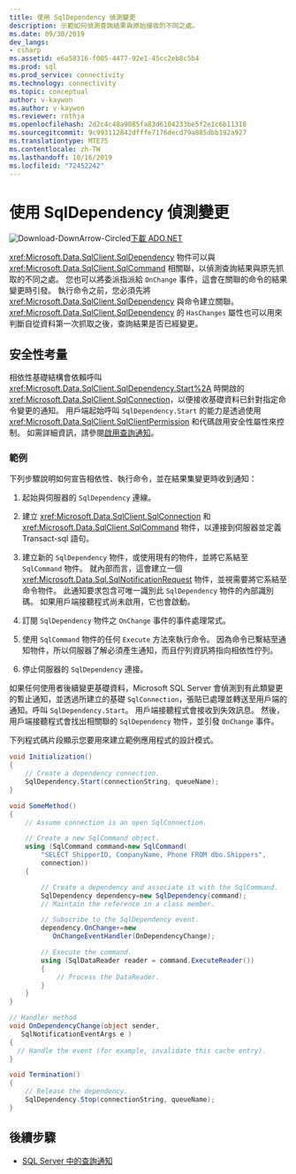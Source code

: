 ```yaml
---
title: 使用 SqlDependency 偵測變更
description: 示範如何偵測查詢結果與原始接收的不同之處。
ms.date: 09/30/2019
dev_langs:
- csharp
ms.assetid: e6a58316-f005-4477-92e1-45cc2eb8c5b4
ms.prod: sql
ms.prod_service: connectivity
ms.technology: connectivity
ms.topic: conceptual
author: v-kaywon
ms.author: v-kaywon
ms.reviewer: rothja
ms.openlocfilehash: 2d2c4c48a9085fa83d6104233be5f2e1c6b11318
ms.sourcegitcommit: 9c993112842dfffe7176decd79a885dbb192a927
ms.translationtype: MTE75
ms.contentlocale: zh-TW
ms.lasthandoff: 10/16/2019
ms.locfileid: "72452242"
---
```

# <a name="detecting-changes-with-sqldependency"></a>使用 SqlDependency 偵測變更

![Download-DownArrow-Circled](../../../ssdt/media/download.png)[下載 ADO.NET](../../sql-connection-libraries.md#anchor-20-drivers-relational-access)

<xref:Microsoft.Data.SqlClient.SqlDependency> 物件可以與 <xref:Microsoft.Data.SqlClient.SqlCommand> 相關聯，以偵測查詢結果與原先抓取的不同之處。 您也可以將委派指派給 `OnChange` 事件，這會在關聯的命令的結果變更時引發。 執行命令之前，您必須先將 <xref:Microsoft.Data.SqlClient.SqlDependency> 與命令建立關聯。 <xref:Microsoft.Data.SqlClient.SqlDependency> 的 `HasChanges` 屬性也可以用來判斷自從資料第一次抓取之後，查詢結果是否已經變更。

## <a name="security-considerations"></a>安全性考量

相依性基礎結構會依賴呼叫 <xref:Microsoft.Data.SqlClient.SqlDependency.Start%2A> 時開啟的 <xref:Microsoft.Data.SqlClient.SqlConnection>，以便接收基礎資料已針對指定命令變更的通知。 用戶端起始呼叫 `SqlDependency.Start` 的能力是透過使用 <xref:Microsoft.Data.SqlClient.SqlClientPermission> 和代碼啟用安全性屬性來控制。 如需詳細資訊，請參閱[啟用查詢通知](enable-query-notifications.md)。

### <a name="example"></a>範例

下列步驟說明如何宣告相依性、執行命令，並在結果集變更時收到通知：

1. 起始與伺服器的 `SqlDependency` 連線。

2. 建立 <xref:Microsoft.Data.SqlClient.SqlConnection> 和 <xref:Microsoft.Data.SqlClient.SqlCommand> 物件，以連接到伺服器並定義 Transact-sql 語句。

3. 建立新的 `SqlDependency` 物件，或使用現有的物件，並將它系結至 `SqlCommand` 物件。 就內部而言，這會建立一個 <xref:Microsoft.Data.Sql.SqlNotificationRequest> 物件，並視需要將它系結至命令物件。 此通知要求包含可唯一識別此 `SqlDependency` 物件的內部識別碼。 如果用戶端接聽程式尚未啟用，它也會啟動。

4. 訂閱 `SqlDependency` 物件之 `OnChange` 事件的事件處理常式。

5. 使用 `SqlCommand` 物件的任何 `Execute` 方法來執行命令。 因為命令已繫結至通知物件，所以伺服器了解必須產生通知，而且佇列資訊將指向相依性佇列。

6. 停止伺服器的 `SqlDependency` 連接。

如果任何使用者後續變更基礎資料，Microsoft SQL Server 會偵測到有此類變更的暫止通知，並透過所建立的基礎 `SqlConnection`，張貼已處理並轉送至用戶端的通知。呼叫 `SqlDependency.Start`。 用戶端接聽程式會接收到失效訊息。 然後，用戶端接聽程式會找出相關聯的 `SqlDependency` 物件，並引發 `OnChange` 事件。

下列程式碼片段顯示您要用來建立範例應用程式的設計模式。

```csharp
void Initialization()
{
    // Create a dependency connection.
    SqlDependency.Start(connectionString, queueName);
}

void SomeMethod()
{
    // Assume connection is an open SqlConnection.

    // Create a new SqlCommand object.
    using (SqlCommand command=new SqlCommand(
        "SELECT ShipperID, CompanyName, Phone FROM dbo.Shippers",
        connection))
    {

        // Create a dependency and associate it with the SqlCommand.
        SqlDependency dependency=new SqlDependency(command);
        // Maintain the reference in a class member.

        // Subscribe to the SqlDependency event.
        dependency.OnChange+=new
           OnChangeEventHandler(OnDependencyChange);

        // Execute the command.
        using (SqlDataReader reader = command.ExecuteReader())
        {
            // Process the DataReader.
        }
    }
}

// Handler method
void OnDependencyChange(object sender,
   SqlNotificationEventArgs e )
{
  // Handle the event (for example, invalidate this cache entry).
}

void Termination()
{
    // Release the dependency.
    SqlDependency.Stop(connectionString, queueName);
}
```

## <a name="next-steps"></a>後續步驟
- [SQL Server 中的查詢通知](query-notifications-sql-server.md)
